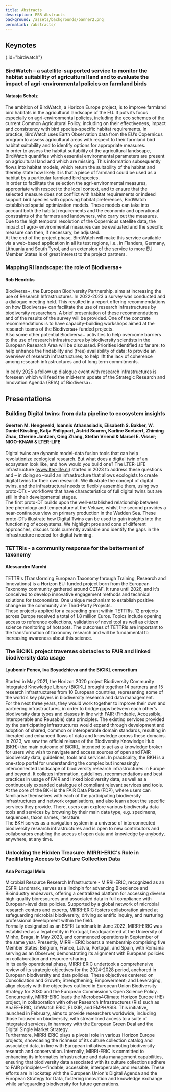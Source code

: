 ```yaml
---
title: Abstracts
description: EBR Abstracts
background: /assets/backgrounds/banner2.png
permalink: /abstracts/
---
```


## Keynotes

{:id="birdwatch"}

### **BirdWatch – a satellite-supported service to monitor the habitat suitability of agricultural land and to evaluate the impact of agri-environmental policies on farmland birds**
#### Natasja Scholz 


The ambition of BirdWatch, a Horizon Europe project, is to improve farmland bird habitats in the agricultural landscape of the EU. It puts its focus especially on agri-environmental policies,
including the eco schemes of the current Common Agricultural Policy, including on their effectiveness, impact and consistency with bird species-specific habitat requirements.
In practice, BirdWatch uses Earth Observation data from the EU’s Copernicus program to assess agricultural areas with respect to their farmland bird habitat suitability and to identify options for
appropriate measures.  
In order to assess the habitat suitability of the agricultural landscape, BirdWatch quantifies which essential environmental parameters are present on agricultural land and which are missing. This
information subsequently flows into habitat models, which return the suitability of the habitat and thereby state how likely it is that a piece of farmland could be used as a habitat by a particular
farmland bird species.  
In order to facilitate the selection the agri-environmental measures, appropriate with respect to the local context, and to ensure that the selected measure does not conflict with habitat
requirements or indeed support bird species with opposing habitat preferences, BirdWatch established spatial optimization models. These models can take into account both the habitat
requirements and the economic and operational constraints of the farmers and landowners, who carry out the measures.
Due to the high temporal resolution of the Copernicus satellite data, the impact of agro- environmental measures can be evaluated and the specific measure can then, if necessary, be
adjusted.  
At the end of the project phase, BirdWatch will make this service available via a web-based application in all its test regions, i.e., in Flanders, Germany, Lithuania and South Tyrol, and an
extension of the service to more EU Member States is of great interest to the project partners.

### **Mapping RI landscape: the role of Biodiversa+** 
#### Rob Hendriks

Biodiversa+, the European Biodiversity Partnership, aims at increasing the use of Research Infrastructures. In 2022-2023 a survey was conducted and a dialogue meeting held. 
This resulted in a report offering recommendations on how Biodiversa+ can facilitate the use of research infrastructures by biodiversity researchers. A brief presentation of 
these recommendations and of the results of the survey will be provided. One of the concrete recommendations is to have capacity-building workshops aimed at the research teams of the Biodiversa+ funded projects.  
Also some other potential Biodiversa+ activities to help overcome barriers to the use of research infrastructures by biodiversity scientists in the European Research Area will be discussed. 
Priorities identified so far are: to help enhance the findability and (free) availability of data; to provide an overview of research infrastructures; to help lift the lack of coherence among 
research infrastructures and of long term commitments.

In early 2025 a follow up dialogue event with research infrastructures is foreseen which will feed the mid-term update of the Strategic Research and Innovation Agenda (SRIA) of Biodiversa+.

## Presentations

### **Building Digital twins: from data pipeline to ecosystem insights**
#### Geerten M. Hengeveld, Ioannis Athanasiadis, Elisabeth S. Bakker, W. Daniel Kissling, Katja Philippart, Astrid Souren, Karline Soetaert, Zhiming Zhao, Cherine Jantzen, Qing Zhang, Stefan Vriend &amp; Marcel E. Visser; NIOO-KNAW &amp; LTER-LIFE

Digital twins are dynamic model-data fusion tools that can help revolutionize ecological research. But what does a digital twin of an ecosystem look like, and how would you build one? The LTER-LIFE
infrastructure (www.lter-life.nl) started in 2023 to address these questions and – in doing so –build an infrastructure that allows ecologists to create digital twins for their own research. We illustrate the
concept of digital twins, and the infrastructural needs to flexibly assemble them, using two proto-DTs – workflows that have characteristics of full digital twins but are still in their developmental stages.  
The first proto-DT builds upon the well-established relationship between tree phenology and temperature at the Veluwe, whilst the second provides a near-continuous view on primary production in the Wadden
Sea. These proto-DTs illustrate how Digital Twins can be used to gain insights into the functioning of ecosystems. We highlight pros and cons of different approaches, discuss tools currently available and
identify the gaps in the infrastructure needed for digital twinning.

### **TETTRIs -  a community response for the betterment of taxonomy**
#### Alessandro Marchi

TETTRIs (Transforming European Taxonomy through Training, Research and Innovations) is a Horizon EU-funded project born from the European Taxonomy community gathered around CETAF. It runs until 2026, and it's conceived to develop innovative engagement methods and technical solutions for taxonomists. One unique mechanism to establish positive change in the community are Third-Party Projects.  
These projects applied for a cascading grant within TETTRIs. 12 projects across Europe received a total of 1.8 million Euros. Topics include opening access to reference collections, validation of  novel tool as well as citizen science monitoring of hotspots. 
The outcomes of TETTRIs are important to the transformation of taxonomy research and will be fundamental to increasing awareness about this science.

### **The BiCIKL project traverses obstacles to FAIR and linked biodiversity data usage**
#### Lyubomir Penev, Iva Boyadzhieva and the BiCIKL consortium

Started in May 2021, the Horizon 2020 project Biodiversity Community Integrated Knowledge Library (BiCIKL) brought together 14 partners and 15 research infrastructures  from 10 European countries, representing some of the world’s key players in biodiversity research and data management.  
For the next three years, they would work together to improve their own and partnering infrastructures, in order to bridge gaps between each other’s biodiversity data types and classes in line with FAIR (Findable, Accessible, Interoperable and Reusable) data principles. The existing services provided by the participating infrastructures would expand through development and adoption of shared, common or interoperable domain standards, resulting in liberated and enhanced flows of data and knowledge across these domains. 
In 2023, we saw the official release of the Biodiversity Knowledge Hub (BKH): the main outcome of BiCIKL, intended to act as a knowledge broker for users who wish to navigate and access sources of open and FAIR biodiversity data, guidelines, tools and services.
In practicality, the BKH is a one-stop portal for understanding the complex but increasingly interconnected landscape of biodiversity research infrastructures in Europe and beyond. It collates information, guidelines, recommendations and best practices in usage of FAIR and linked biodiversity data, as well as a continuously expanded catalogue of compliant relevant services and tools.  
At the core of the BKH is the FAIR Data Place (FDP), where users can familiarise themselves with each of the participating biodiversity infrastructures and network organisations, and also learn about the specific services they provide. There, users can explore various biodiversity data tools and services by browsing by their main data type, e.g. specimens, sequences, taxon names, literature.  
The BKH serves as a navigation system in a universe of interconnected biodiversity research infrastructures and is open to new contributors and collaborators enabling the access of open data and knowledge by anybody, anywhere, at any time.

### **Unlocking the Hidden Treasure: MIRRI-ERIC&#39;s Role in Facilitating Access to Culture Collection Data**
#### Ana Portugal Melo

Microbial Resource Research Infrastructure - MIRRI-ERIC, recognized as an ESFRI Landmark, serves as a linchpin for advancing Bioscience and Bioindustry endeavors, offering a centralized platform for accessing diverse high-quality bioresources and associated data in full compliance with European-level data policies. Supported by a global network of microbial research centers and experts, MIRRI-ERIC fosters collaboration aimed at safeguarding microbial biodiversity, driving scientific inquiry, and nurturing professional development within the field. <br>
Formally designated as an ESFRI Landmark in June 2022, MIRRI-ERIC was established as a legal entity in Portugal, headquartered at the University of Minho, Braga, in May 2023, and commenced operations in September of the same year. Presently, MIRRI- ERIC boasts a membership comprising five Member States: Belgium, France, Latvia, Portugal, and Spain, with Romania serving as an Observer, demonstrating its alignment with European policies on collaboration and resource-sharing. <br>
In its early operational phase, MIRRI-ERIC undertook a comprehensive review of its strategic objectives for the 2024-2028 period, anchored in European biodiversity and data policies. These objectives centered on Consolidation and Growth; Strengthening;
Empowerment; and Leveraging, align closely with the objectives outlined in European Union Biodiversity Strategy for 2030 and the European Commission&#39;s Open Science Policy. <br>
Concurrently, MIRRI-ERIC leads the Microbes4Climate Horizon Europe (HE) project, in collaboration with other Research Infrastructures (RIs) such as AnaEE-ERIC, LifeWatch ERIC, ELIXIR, and EMPHASIS. This initiative, launched in February, aims to provide
researchers worldwide, including those focused on biodiversity, with streamlined access to a suite of integrated services, in harmony with the European Green Deal and the Digital Single Market Strategy. <br>
Furthermore, MIRRI-ERIC plays a pivotal role in various Horizon Europe projects, showcasing the richness of its culture collection catalog and associated data, in line with European initiatives promoting biodiversity research and conservation.
Internally, MIRRI-ERIC is committed to enhancing its informatics infrastructure and data management capabilities, ensuring that biodiversity data associated with its culture collections adhere to FAIR principles—findable, accessible, interoperable, and reusable.
These efforts are in lockstep with the European Union&#39;s Digital Agenda and the European Strategy for Data, fostering innovation and knowledge exchange while safeguarding biodiversity for future generations.




